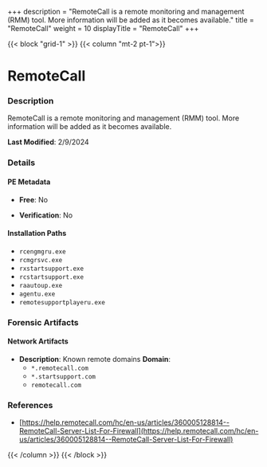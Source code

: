 +++
description = "RemoteCall is a remote monitoring and management (RMM) tool. More information will be added as it becomes available."
title = "RemoteCall"
weight = 10
displayTitle = "RemoteCall"
+++


{{< block "grid-1" >}}
{{< column "mt-2 pt-1">}}

# RemoteCall


### Description

RemoteCall is a remote monitoring and management (RMM) tool. More information will be added as it becomes available.



**Last Modified**: 2/9/2024

### Details


#### PE Metadata


- **Free**: No

- **Verification**: No




#### Installation Paths
- `rcengmgru.exe`
- `rcmgrsvc.exe`
- `rxstartsupport.exe`
- `rcstartsupport.exe`
- `raautoup.exe`
- `agentu.exe`
- `remotesupportplayeru.exe`

### Forensic Artifacts




#### Network Artifacts

- **Description**: Known remote domains
  **Domain**:
    - `*.remotecall.com`
    - `*.startsupport.com`
    - `remotecall.com`





### References
- [https://help.remotecall.com/hc/en-us/articles/360005128814--RemoteCall-Server-List-For-Firewall](https://help.remotecall.com/hc/en-us/articles/360005128814--RemoteCall-Server-List-For-Firewall)



{{< /column >}}
{{< /block >}}

